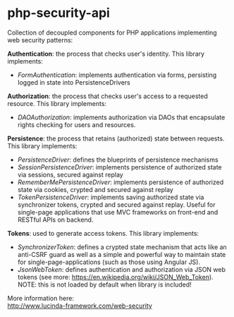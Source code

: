 # php-security-api
Collection of decoupled components for PHP applications implementing web security patterns:

**Authentication**: the process that checks user's identity. This library implements:

- *FormAuthentication*:  implements authentication via forms, persisting logged in state into PersistenceDrivers

**Authorization**: the process that checks user's access to a requested resource. This library implements:

- *DAOAuthorization*: implements authorization via DAOs that encapsulate rights checking for users and resources.

**Persistence**: the process that retains (authorized) state between requests. This library implements:

- *PersistenceDriver*: defines the blueprints of persistence mechanisms
- *SessionPersistenceDriver*: implements persistence of authorized state via sessions, secured against replay
- *RememberMePersistenceDriver*: implements persistence of authorized state via cookies, crypted and secured against replay
- *TokenPersistenceDriver*: implements saving authorized state via synchronizer tokens, crypted and secured against replay. Useful for single-page applications that use MVC frameworks on front-end and RESTful APIs on backend.

**Tokens**: used to generate access tokens. This library implements:

- *SynchronizerToken*: defines a crypted state mechanism that acts like an anti-CSRF guard as well as a simple and powerful way to maintain state for single-page-applications (such as those using Angular JS).
- *JsonWebToken*: defines authentication and authorization via JSON web tokens (see more: https://en.wikipedia.org/wiki/JSON_Web_Token). NOTE: this is not loaded by default when library is included!

More information here:<br/>
http://www.lucinda-framework.com/web-security
